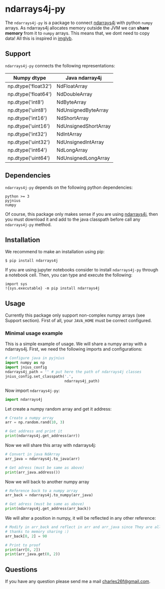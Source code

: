 # ndarrays4j-py

The `ndarrays4j-py` is a package to connect [ndarrays4j](https://github.com/gobber/ndarrays4j-unsafe) with python `numpy` arrays. 
As ndarrays4j allocates memory outside the JVM we can **share memory** from it to 
`numpy` arrays. This means that, we dont need to copy data! All this is inspired in
[imglyb](https://github.com/imglib/imglyb).

## Support

`ndarrays4j-py` connects the following representations:  

| Numpy dtype | Java ndarray4j |
| ------------ | ------------ |
| np.dtype('float32') | NdFloatArray|
| np.dtype('float64') | NdDoubleArray|
| np.dtype('int8') | NdByteArray |
| np.dtype('uint8') | NdUnsignedByteArray |
| np.dtype('int16') | NdShortArray |
| np.dtype('uint16') | NdUnsignedShortArray |
| np.dtype('int32') | NdIntArray |
| np.dtype('uint32') | NdUnsignedIntArray |
| np.dtype('int64') | NdLongArray |
| np.dtype('uint64') | NdUnsignedLongArray |

## Dependencies

`ndarrays4j-py` depends on the following python dependencies:

```
python >= 3
pyjnius
numpy
```

Of course, this package only makes sense if you are using [ndarrays4j](https://github.com/gobber/ndarrays4j-unsafe), then you must download
it and add to the java classpath before call any `ndarrays4j-py` method.

## Installation

We recommend to make an installation using pip:

```
$ pip install ndarrays4j
```

If you are using jupyter notebooks consider to install `ndarrays4j-py` through a notebook cell. Then, you can type and execute the following:

```
import sys
!{sys.executable} -m pip install ndarrays4j
```

## Usage

Currently this package only support non-complex numpy arrays (see Support section). 
First of all, your `JAVA_HOME` must be correct configured.    

### Minimal usage example

This is a simple example of usage. We will share a numpy array with a 
ndarrays4j. First, we need the following imports and configurations:

```python
# Configure java in pyjnius
import numpy as np
import jnius_config
ndarrays4j_path = '' # put here the path of ndarrays4j classes 
jnius_config.set_classpath('.', 
                           ndarrays4j_path)
```

Now import `ndarrays4j-py`:

```python
import ndarrays4j
```

Let create a numpy random array and get it address:

```python
# Create a numpy array
arr = np.random.rand(10, 3)

# Get address and print it
print(ndarrays4j.get_address(arr))
```

Now we will share this array with ndarrays4j:

```python
# Convert in java NdArray
arr_java = ndarrays4j.to_java(arr)

# Get adress (must be same as above)
print(arr_java.address())
```

Now we will back to another numpy array
```python
# Reference back to a numpy array
arr_back = ndarrays4j.to_numpy(arr_java)

# Get adress (must be same as above)
print(ndarrays4j.get_address(arr_back))
```

We will alter a position in numpy, it will be reflected in any other
reference:

```python
# Modify in arr_back and reflect in arr and arr_java since They are all the same 
# thanks to memory sharing :)
arr_back[0, 2] = 90

# Print to proof
print(arr[0, 2])
print(arr_java.get(0, 2))
```

## Questions

If you have any question please send me a mail <charles26f@gmail.com>.